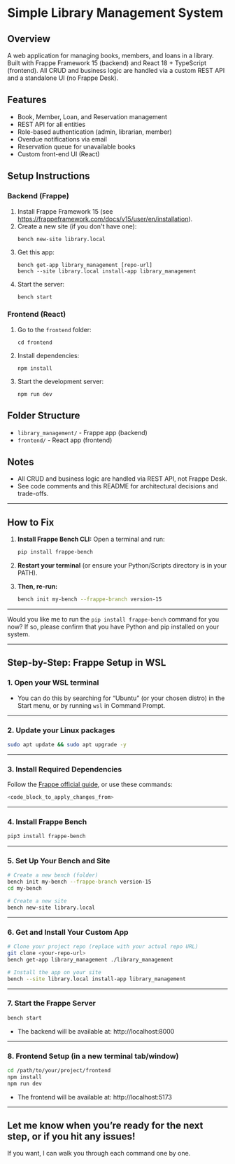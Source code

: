 # Simple Library Management System

## Overview
A web application for managing books, members, and loans in a library. Built with Frappe Framework 15 (backend) and React 18 + TypeScript (frontend). All CRUD and business logic are handled via a custom REST API and a standalone UI (no Frappe Desk).

## Features
- Book, Member, Loan, and Reservation management
- REST API for all entities
- Role-based authentication (admin, librarian, member)
- Overdue notifications via email
- Reservation queue for unavailable books
- Custom front-end UI (React)

## Setup Instructions

### Backend (Frappe)
1. Install Frappe Framework 15 (see https://frappeframework.com/docs/v15/user/en/installation).
2. Create a new site (if you don't have one):
   ```
   bench new-site library.local
   ```
3. Get this app:
   ```
   bench get-app library_management [repo-url]
   bench --site library.local install-app library_management
   ```
4. Start the server:
   ```
   bench start
   ```

### Frontend (React)
1. Go to the `frontend` folder:
   ```
   cd frontend
   ```
2. Install dependencies:
   ```
   npm install
   ```
3. Start the development server:
   ```
   npm run dev
   ```

## Folder Structure
- `library_management/` - Frappe app (backend)
- `frontend/` - React app (frontend)

## Notes
- All CRUD and business logic are handled via REST API, not Frappe Desk.
- See code comments and this README for architectural decisions and trade-offs. 

---

## **How to Fix**

1. **Install Frappe Bench CLI:**
   Open a terminal and run:
   ```sh
   pip install frappe-bench
   ```

2. **Restart your terminal** (or ensure your Python/Scripts directory is in your PATH).

3. **Then, re-run:**
   ```sh
   bench init my-bench --frappe-branch version-15
   ```

---

Would you like me to run the `pip install frappe-bench` command for you now? If so, please confirm that you have Python and pip installed on your system. 

---

## **Step-by-Step: Frappe Setup in WSL**

### 1. **Open your WSL terminal**
- You can do this by searching for “Ubuntu” (or your chosen distro) in the Start menu, or by running `wsl` in Command Prompt.

---

### 2. **Update your Linux packages**
```sh
sudo apt update && sudo apt upgrade -y
```

---

### 3. **Install Required Dependencies**
Follow the [Frappe official guide](https://frappeframework.com/docs/v15/user/en/installation), or use these commands:

```sh
<code_block_to_apply_changes_from>
```

---

### 4. **Install Frappe Bench**
```sh
pip3 install frappe-bench
```

---

### 5. **Set Up Your Bench and Site**
```sh
# Create a new bench (folder)
bench init my-bench --frappe-branch version-15
cd my-bench

# Create a new site
bench new-site library.local
```

---

### 6. **Get and Install Your Custom App**
```sh
# Clone your project repo (replace with your actual repo URL)
git clone <your-repo-url>
bench get-app library_management ./library_management

# Install the app on your site
bench --site library.local install-app library_management
```

---

### 7. **Start the Frappe Server**
```sh
bench start
```
- The backend will be available at: http://localhost:8000

---

### 8. **Frontend Setup (in a new terminal tab/window)**
```sh
cd /path/to/your/project/frontend
npm install
npm run dev
```
- The frontend will be available at: http://localhost:5173

---

## **Let me know when you’re ready for the next step, or if you hit any issues!**
If you want, I can walk you through each command one by one. 